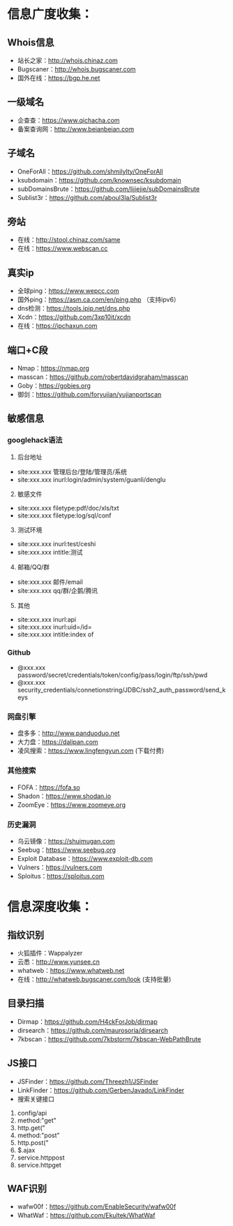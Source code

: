 # 信息广度收集：
## Whois信息
+ 站长之家：http://whois.chinaz.com
+ Bugscaner：http://whois.bugscaner.com
+ 国外在线：https://bgp.he.net
## 一级域名
+ 企查查：https://www.qichacha.com
+ 备案查询网：http://www.beianbeian.com
## 子域名
+ OneForAll：https://github.com/shmilylty/OneForAll
+ ksubdomain：https://github.com/knownsec/ksubdomain
+ subDomainsBrute：https://github.com/lijiejie/subDomainsBrute
+ Sublist3r：https://github.com/aboul3la/Sublist3r
## 旁站
+ 在线：http://stool.chinaz.com/same
+ 在线：https://www.webscan.cc
## 真实ip
+ 全球ping：https://www.wepcc.com
+ 国外ping：https://asm.ca.com/en/ping.php （支持ipv6）
+ dns检测：https://tools.ipip.net/dns.php
+ Xcdn：https://github.com/3xp10it/xcdn
+ 在线：https://ipchaxun.com
## 端口+C段
+ Nmap：https://nmap.org
+ masscan：https://github.com/robertdavidgraham/masscan
+ Goby：https://gobies.org
+ 御剑：https://github.com/foryujian/yujianportscan
## 敏感信息
### googlehack语法
1. 后台地址
+ site:xxx.xxx 管理后台/登陆/管理员/系统
+ site:xxx.xxx inurl:login/admin/system/guanli/denglu
2. 敏感文件
+ site:xxx.xxx filetype:pdf/doc/xls/txt
+ site:xxx.xxx filetype:log/sql/conf
3. 测试环境
+ site:xxx.xxx inurl:test/ceshi
+ site:xxx.xxx intitle:测试
4. 邮箱/QQ/群
+ site:xxx.xxx 邮件/email
+ site:xxx.xxx qq/群/企鹅/腾讯
5. 其他
+ site:xxx.xxx inurl:api
+ site:xxx.xxx inurl:uid=/id=
+ site:xxx.xxx intitle:index of
### Github
+ @xxx.xxx password/secret/credentials/token/config/pass/login/ftp/ssh/pwd
+ @xxx.xxx security_credentials/connetionstring/JDBC/ssh2_auth_password/send_keys
### 网盘引擎
+ 盘多多：http://www.panduoduo.net
+ 大力盘：https://dalipan.com
+ 凌风搜索：https://www.lingfengyun.com (下载付费)
### 其他搜索
+ FOFA：https://fofa.so
+ Shadon：https://www.shodan.io
+ ZoomEye：https://www.zoomeye.org
### 历史漏洞
+ 乌云镜像：https://shuimugan.com
+ Seebug：https://www.seebug.org
+ Exploit Database：https://www.exploit-db.com
+ Vulners：https://vulners.com
+ Sploitus：https://sploitus.com
# 信息深度收集：
## 指纹识别
+ 火狐插件：Wappalyzer
+ 云悉：http://www.yunsee.cn
+ whatweb：https://www.whatweb.net
+ 在线：http://whatweb.bugscaner.com/look (支持批量)
## 目录扫描
+ Dirmap：https://github.com/H4ckForJob/dirmap
+ dirsearch：https://github.com/maurosoria/dirsearch
+ 7kbscan：https://github.com/7kbstorm/7kbscan-WebPathBrute
## JS接口
+ JSFinder：https://github.com/Threezh1/JSFinder
+ LinkFinder：https://github.com/GerbenJavado/LinkFinder
+ 搜索关键接口
1. config/api
2. method:"get"
3. http.get("
4. method:"post"
5. http.post("
6. $.ajax
7. service.httppost
8. service.httpget
## WAF识别
+ wafw00f：https://github.com/EnableSecurity/wafw00f
+ WhatWaf：https://github.com/Ekultek/WhatWaf
